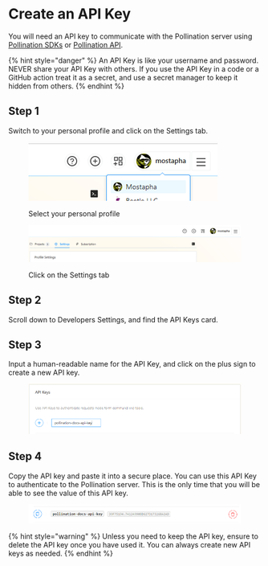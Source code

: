 # Create an API Key

You will need an API key to communicate with the Pollination server using [Pollination SDKs](https://github.com/pollination/?q=SDK\&type=public\&language=\&sort=) or [Pollination API](https://api.pollination.solutions/).

{% hint style="danger" %}
An API Key is like your username and password. NEVER share your API Key with others. If you use the API Key in a code or a GitHub action treat it as a secret, and use a secret manager to keep it hidden from others.
{% endhint %}

## Step 1

Switch to your personal profile and click on the Settings tab.

<figure><img src="../.gitbook/assets/image (17) (1) (1).png" alt=""><figcaption><p>Select your personal profile</p></figcaption></figure>

<figure><img src="../.gitbook/assets/image (18) (1) (1).png" alt=""><figcaption><p>Click on the Settings tab</p></figcaption></figure>

## Step 2

Scroll down to Developers Settings, and find the API Keys card.

## Step 3

Input a human-readable name for the API Key, and click on the plus sign to create a new API key.

<figure><img src="../.gitbook/assets/image (19) (1) (1).png" alt=""><figcaption></figcaption></figure>

## Step 4

Copy the API key and paste it into a secure place. You can use this API Key to authenticate to the Pollination server. This is the only time that you will be able to see the value of this API key.

<figure><img src="../.gitbook/assets/image (20) (1) (1).png" alt=""><figcaption></figcaption></figure>

{% hint style="warning" %}
Unless you need to keep the API key, ensure to delete the API key once you have used it. You can always create new API keys as needed.
{% endhint %}
